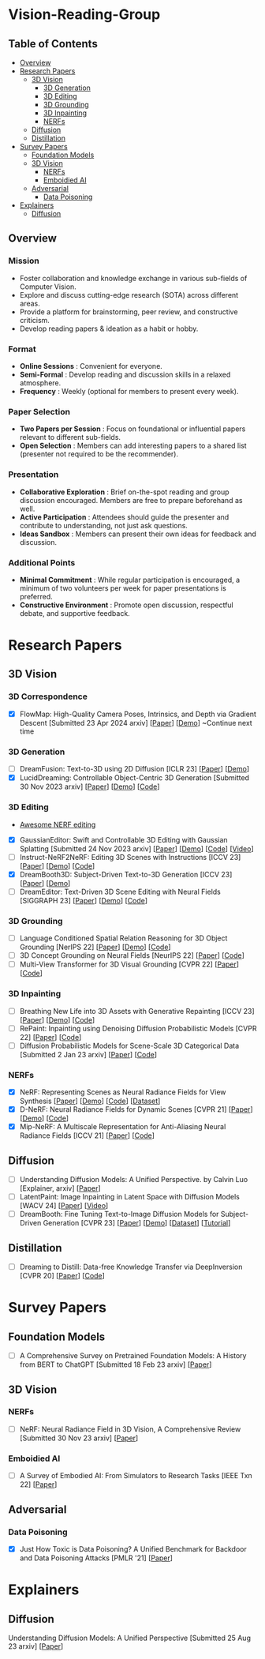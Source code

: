 
# Vision-Reading-Group

## Table of Contents
- [Overview](#overview)
- [Research Papers](#research-papers)
    - [3D Vision](#3d-vision)
        - [3D Generation](#3d-generation)
        - [3D Editing](#3d-editing)
        - [3D Grounding](#3d-grounding)
        - [3D Inpainting](#3d-inpainting)
        - [NERFs](#nerfs)
    - [Diffusion](#diffusion)
    - [Distillation](#distillation)
- [Survey Papers](#survey-papers)
    - [Foundation Models](#foundation-models)
    - [3D Vision](#3d-vision-1)
        - [NERFs](#nerfs-1)
        - [Emboidied AI](#emboidied-ai)
    - [Adversarial](#adversarial)
        - [Data Poisoning](#data-poisoning)
- [Explainers](#explainers)
    - [Diffusion](#diffusion-1)

## Overview
### Mission
 -  Foster collaboration and knowledge exchange in various sub-fields of Computer Vision.
 -  Explore and discuss cutting-edge research (SOTA) across different areas.
 -  Provide a platform for brainstorming, peer review, and constructive criticism.
 -  Develop reading papers & ideation as a habit or hobby.
### Format
 -  **Online Sessions** : Convenient for everyone.
 -  **Semi-Formal** : Develop reading and discussion skills in a relaxed atmosphere.
 -  **Frequency** : Weekly (optional for members to present every week).
### Paper Selection
 -  **Two Papers per Session** : Focus on foundational or influential papers relevant to different sub-fields.
 -  **Open Selection** : Members can add interesting papers to a shared list (presenter not required to be the recommender).
### Presentation
 -  **Collaborative Exploration** : Brief on-the-spot reading and group discussion encouraged. Members are free to prepare beforehand as well.
 -  **Active Participation** : Attendees should guide the presenter and contribute to understanding, not just ask questions.
 -  **Ideas Sandbox** : Members can present their own ideas for feedback and discussion.
### Additional Points
 -  **Minimal Commitment** : While regular participation is encouraged, a minimum of two volunteers per week for paper presentations is preferred.
 -  **Constructive Environment** : Promote open discussion, respectful debate, and supportive feedback.

# Research Papers
  
## 3D Vision

### 3D Correspondence
- [x] FlowMap: High-Quality Camera Poses, Intrinsics, and Depth via Gradient Descent [Submitted 23 Apr 2024 arxiv] [[Paper](https://arxiv.org/abs/2404.15259v1)] [[Demo](https://cameronosmith.github.io/flowmap/)] ~Continue next time

### 3D Generation
- [ ] DreamFusion: Text-to-3D using 2D Diffusion [ICLR 23] [[Paper](https://arxiv.org/abs/2209.14988)] [[Demo](https://dreamfusion3d.github.io/)]
- [x] LucidDreaming: Controllable Object-Centric 3D Generation [Submitted 30 Nov 2023 arxiv] [[Paper](https://arxiv.org/abs/2312.00588)] [[Demo](https://www.zhaoningwang.com/LucidDreaming/)] [[Code](https://github.com/EricWang12/LucidDreaming/tree/main)]
  
### 3D Editing
- [Awesome NERF editing](https://github.com/EricLee0224/awesome-nerf-editing)
- [x] GaussianEditor: Swift and Controllable 3D Editing with Gaussian Splatting [Submitted 24 Nov 2023 arxiv] [[Paper](https://arxiv.org/abs/2311.14521)] [[Demo](https://buaacyw.github.io/gaussian-editor/)] [[Code](https://github.com/buaacyw/GaussianEditor)] [[Video](https://www.youtube.com/watch?v=TdZIICSFqsU)]
- [ ] Instruct-NeRF2NeRF: Editing 3D Scenes with Instructions [ICCV 23] [[Paper](https://arxiv.org/abs/2303.12789)] [[Demo](https://instruct-nerf2nerf.github.io/)] [[Code](https://github.com/ayaanzhaque/instruct-nerf2nerf)]
- [x] DreamBooth3D: Subject-Driven Text-to-3D Generation [ICCV 23] [[Paper](https://arxiv.org/abs/2303.13508)] [[Demo](https://dreambooth3d.github.io/)] 
- [ ] DreamEditor: Text-Driven 3D Scene Editing with Neural Fields [SIGGRAPH 23] [[Paper](https://arxiv.org/abs/2306.13455)] [[Demo](https://www.sysu-hcp.net/projects/cv/111.html)] [[Code](https://github.com/zjy526223908/DreamEditor)] 
  
### 3D Grounding
- [ ] Language Conditioned Spatial Relation Reasoning for 3D Object Grounding [NerIPS 22] [[Paper](https://arxiv.org/abs/2211.09646)] [[Demo](https://cshizhe.github.io/projects/vil3dref.html)] [[Code](https://github.com/cshizhe/vil3dref)]
- [ ] 3D Concept Grounding on Neural Fields [NeurIPS 22] [[Paper](https://arxiv.org/abs/2207.06403)] [[Code](https://github.com/evelinehong/3D-Concept-Grounding)]
- [ ] Multi-View Transformer for 3D Visual Grounding [CVPR 22] [[Paper](https://arxiv.org/abs/2204.02174)] [[Code](https://github.com/sega-hsj/MVT-3DVG)]
  
### 3D Inpainting
- [ ] Breathing New Life into 3D Assets with Generative Repainting [ICCV 23] [[Paper](https://arxiv.org/abs/2309.08523)] [[Demo](https://www.obukhov.ai/repainting_3d_assets)] [[Code](https://github.com/kongdai123/repainting_3d_assets)]
- [ ] RePaint: Inpainting using Denoising Diffusion Probabilistic Models [CVPR 22] [[Paper](https://arxiv.org/abs/2201.09865)] [[Code](https://github.com/andreas128/RePaint)]
- [ ] Diffusion Probabilistic Models for Scene-Scale 3D Categorical Data [Submitted 2 Jan 23 arxiv] [[Paper](https://arxiv.org/abs/2301.00527)] [[Code](https://github.com/zoomin-lee/scene-scale-diffusion)]

### NERFs
- [x] NeRF: Representing Scenes as Neural Radiance Fields for View Synthesis [[Paper](https://arxiv.org/abs/2003.08934)] [[Demo](tancik.com/nerf)] [[Code](https://github.com/bmild/nerf)] [[Dataset](https://drive.google.com/drive/folders/128yBriW1IG_3NJ5Rp7APSTZsJqdJdfc1)]
- [x] D-NeRF: Neural Radiance Fields for Dynamic Scenes [CVPR 21] [[Paper](https://arxiv.org/abs/2011.13961)] [[Demo](https://www.albertpumarola.com/research/D-NeRF/index.html)] [[Code](https://github.com/albertpumarola/D-NeRF)]
- [x] Mip-NeRF: A Multiscale Representation for Anti-Aliasing Neural Radiance Fields [ICCV 21] [[Paper](https://arxiv.org/abs/2103.13415)] [[Code](https://github.com/google/mipnerf)]

## Diffusion
- [ ] Understanding Diffusion Models: A Unified Perspective. by Calvin Luo [Explainer, arxiv] [[Paper](https://arxiv.org/abs/2208.11970)]
- [ ] LatentPaint: Image Inpainting in Latent Space with Diffusion Models [WACV 24] [[Paper](https://openaccess.thecvf.com/content/WACV2024/papers/Corneanu_LatentPaint_Image_Inpainting_in_Latent_Space_With_Diffusion_Models_WACV_2024_paper.pdf)] [[Video](https://www.youtube.com/watch?v=mhHc34O2H4o)]
- [ ] DreamBooth: Fine Tuning Text-to-Image Diffusion Models for Subject-Driven Generation [CVPR 23] [[Paper](https://arxiv.org/abs/2208.12242)] [[Demo](https://dreambooth.github.io/)] [[Dataset](https://github.com/google/dreambooth)] [[Tutorial](https://huggingface.co/docs/diffusers/en/training/dreambooth)]

## Distillation
- [ ] Dreaming to Distill: Data-free Knowledge Transfer via DeepInversion [CVPR 20] [[Paper](http://arxiv.org/abs/1912.08795)] [[Code](https://github.com/NVlabs/DeepInversion)]

# Survey Papers

## Foundation Models
- [ ] A Comprehensive Survey on Pretrained Foundation Models: A History from BERT to ChatGPT [Submitted 18 Feb 23 arxiv] [[Paper](http://arxiv.org/abs/2302.09419)]

## 3D Vision
### NERFs
- [ ] NeRF: Neural Radiance Field in 3D Vision, A Comprehensive Review [Submitted 30 Nov 23 arxiv] [[Paper](https://arxiv.org/abs/2210.00379)]
### Emboidied AI
- [ ] A Survey of Embodied AI: From Simulators to Research Tasks [IEEE Txn 22] [[Paper](https://arxiv.org/abs/2103.04918)] 

## Adversarial
### Data Poisoning
- [x] Just How Toxic is Data Poisoning? A Unified Benchmark for Backdoor and
Data Poisoning Attacks [PMLR '21] [[Paper](http://proceedings.mlr.press/v139/schwarzschild21a/schwarzschild21a.pdf)]

# Explainers
## Diffusion
Understanding Diffusion Models: A Unified Perspective [Submitted 25 Aug 23 arxiv] [[Paper](https://arxiv.org/abs/2208.11970)]
